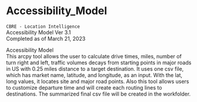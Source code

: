 # Accessibility_Model

`CBRE - Location Intelligence`
<br />Accessibility Model Ver 3.1
<br />Completed as of March 21, 2023

Accessibility Model <br>
This arcpy tool allows the user to calculate drive times, miles, number of turn right and left, traffic volumes
decays from starting points in major roads in US with 0.25 miles distance to a target destination. It uses one 
csv file, which has market name, latitude, and longitude, as an input. With the lat, long values, it locates
site and major road points. Also this tool allows users to customize departure time and will create each routing 
lines to destinations. The summarized final csv file will be created in the workfolder.
 
